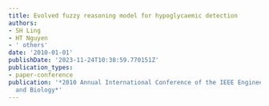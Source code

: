 ```yaml
---
title: Evolved fuzzy reasoning model for hypoglycaemic detection
authors:
- SH Ling
- HT Nguyen
- ' others'
date: '2010-01-01'
publishDate: '2023-11-24T10:38:59.770151Z'
publication_types:
- paper-conference
publication: '*2010 Annual International Conference of the IEEE Engineering in Medicine
  and Biology*'
---
```

